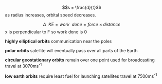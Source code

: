 $$s = \frac{d}{t}$$
as radius increases, orbital speed decreases.

$$Δ \: \: KE = work \: \:done = force \times distance$$
x is perpendicular to F so work done is 0

**highly elliptical orbits**
communication near the poles

**polar orbits**
satellite will eventually pass over all parts of the Earth

**circular geostationary orbits**
remain over one point
used for broadcasting
travel at 3070ms<sup>-1</sup>

**low earth orbits**
require least fuel for launching satellites
travel at 7500ms<sup>-1</sup>
